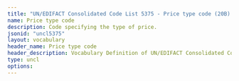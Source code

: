 ```yaml
---
title: "UN/EDIFACT Consolidated Code List 5375 - Price type code (20B) JSON-LD Vocabulary"
name: Price type code
description: Code specifying the type of price.
jsonid: "uncl5375"
layout: vocabulary
header_name: Price type code
header_description: Vocabulary Definition of UN/EDIFACT Consolidated Code List 5375 - Price type code (20B) semantics in HTML format. JSON-LD format is available at [uncl5375.jsonld](/vocabulary/uncl5375.jsonld)
type: uncl
options:
---
```

